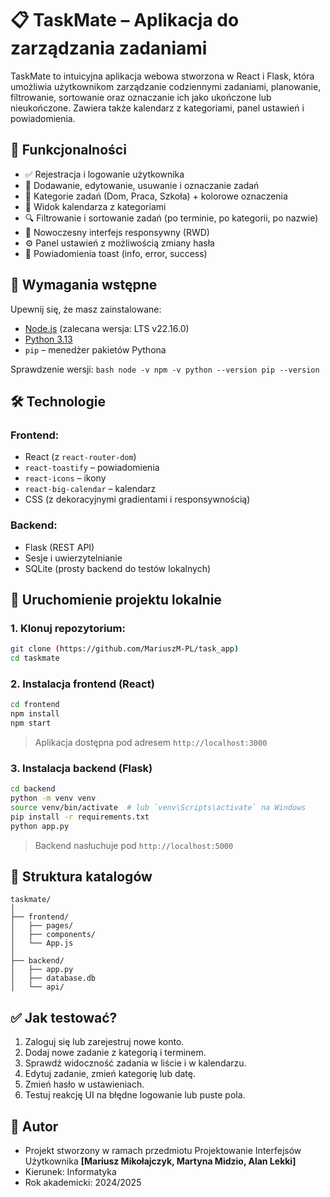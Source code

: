 # 📋 TaskMate – Aplikacja do zarządzania zadaniami

TaskMate to intuicyjna aplikacja webowa stworzona w React i Flask, która umożliwia użytkownikom zarządzanie codziennymi zadaniami, planowanie, filtrowanie, sortowanie oraz oznaczanie ich jako ukończone lub nieukończone. Zawiera także kalendarz z kategoriami, panel ustawień i powiadomienia.

## 📌 Funkcjonalności

- ✅ Rejestracja i logowanie użytkownika
- 📝 Dodawanie, edytowanie, usuwanie i oznaczanie zadań
- 📂 Kategorie zadań (Dom, Praca, Szkoła) + kolorowe oznaczenia
- 📅 Widok kalendarza z kategoriami
- 🔍 Filtrowanie i sortowanie zadań (po terminie, po kategorii, po nazwie)
- 🎨 Nowoczesny interfejs responsywny (RWD)
- ⚙️ Panel ustawień z możliwością zmiany hasła
- 🔔 Powiadomienia toast (info, error, success)

## 🔧 Wymagania wstępne

Upewnij się, że masz zainstalowane:
- [Node.js](https://nodejs.org/) (zalecana wersja: LTS v22.16.0)
- [Python 3.13](https://www.python.org/)
- `pip` – menedżer pakietów Pythona

Sprawdzenie wersji:
`bash
node -v
npm -v
python --version
pip --version`

## 🛠️ Technologie

### Frontend:
- React (z `react-router-dom`)
- `react-toastify` – powiadomienia
- `react-icons` – ikony
- `react-big-calendar` – kalendarz
- CSS (z dekoracyjnymi gradientami i responsywnością)

### Backend:
- Flask (REST API)
- Sesje i uwierzytelnianie
- SQLite (prosty backend do testów lokalnych)

## 🚀 Uruchomienie projektu lokalnie

### 1. Klonuj repozytorium:

```bash
git clone (https://github.com/MariuszM-PL/task_app)
cd taskmate
```

### 2. Instalacja frontend (React)

```bash
cd frontend
npm install
npm start
```

> Aplikacja dostępna pod adresem `http://localhost:3000`

### 3. Instalacja backend (Flask)

```bash
cd backend
python -m venv venv
source venv/bin/activate  # lub `venv\Scripts\activate` na Windows
pip install -r requirements.txt
python app.py
```

> Backend nasłuchuje pod `http://localhost:5000`

## 📁 Struktura katalogów

```
taskmate/
│
├── frontend/
│   ├── pages/
│   ├── components/
│   └── App.js
│
├── backend/
│   ├── app.py
│   ├── database.db
│   └── api/
```

## ✅ Jak testować?

1. Zaloguj się lub zarejestruj nowe konto.
2. Dodaj nowe zadanie z kategorią i terminem.
3. Sprawdź widoczność zadania w liście i w kalendarzu.
4. Edytuj zadanie, zmień kategorię lub datę.
5. Zmień hasło w ustawieniach.
6. Testuj reakcję UI na błędne logowanie lub puste pola.

## 👤 Autor

- Projekt stworzony w ramach przedmiotu Projektowanie Interfejsów Użytkownika **[Mariusz Mikołajczyk, Martyna Midzio, Alan Lekki]**
- Kierunek: Informatyka
- Rok akademicki: 2024/2025
